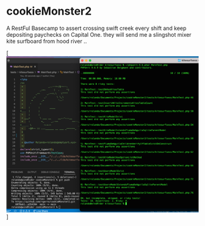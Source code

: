 # cookieMonster2

A RestFul Basecamp to assert crossing swift creek every shift and keep depositing paychecks on Capital One.
they will send me a slingshot mixer kite surfboard from hood river ..



[![aqui cayo la paloma en la laguna de nuzco ... ](https://raw.githubusercontent.com/rgarro/cookieMonster2/master/cookie2.png)]